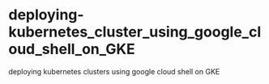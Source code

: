 # deploying-kubernetes_cluster_using_google_cloud_shell_on_GKE
deploying kubernetes clusters using google cloud shell on GKE
